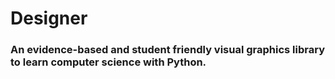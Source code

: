 # Designer
### An evidence-based and student friendly visual graphics library to learn computer science with Python.
